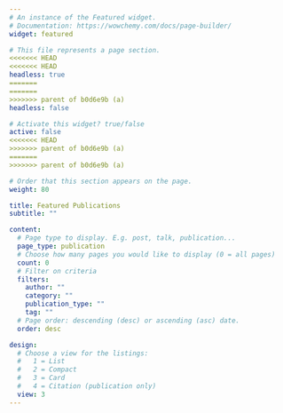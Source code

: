 ```yaml
---
# An instance of the Featured widget.
# Documentation: https://wowchemy.com/docs/page-builder/
widget: featured

# This file represents a page section.
<<<<<<< HEAD
<<<<<<< HEAD
headless: true
=======
=======
>>>>>>> parent of b0d6e9b (a)
headless: false

# Activate this widget? true/false
active: false
<<<<<<< HEAD
>>>>>>> parent of b0d6e9b (a)
=======
>>>>>>> parent of b0d6e9b (a)

# Order that this section appears on the page.
weight: 80

title: Featured Publications
subtitle: ""

content:
  # Page type to display. E.g. post, talk, publication...
  page_type: publication
  # Choose how many pages you would like to display (0 = all pages)
  count: 0
  # Filter on criteria
  filters:
    author: ""
    category: ""
    publication_type: ""
    tag: ""
  # Page order: descending (desc) or ascending (asc) date.
  order: desc

design:
  # Choose a view for the listings:
  #   1 = List
  #   2 = Compact
  #   3 = Card
  #   4 = Citation (publication only)
  view: 3
---
```


